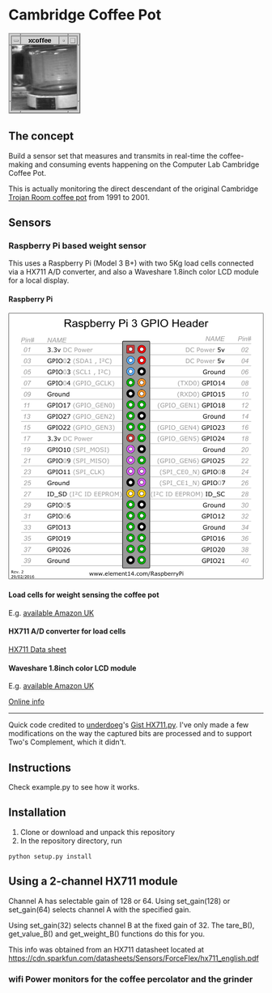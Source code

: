 # Cambridge Coffee Pot

![Original Trojan Room coffee pot image](Trojan_Room_coffee_pot_xcoffee.png)

## The concept

Build a sensor set that measures and transmits in real-time the coffee-making
and consuming events happening on the Computer Lab Cambridge Coffee Pot.

This is actually monitoring the direct descendant of the original
Cambridge [Trojan Room coffee pot](https://en.wikipedia.org/wiki/Trojan_Room_coffee_pot)
from 1991 to 2001.

## Sensors

### Raspberry Pi based weight sensor

This uses a Raspberry Pi (Model 3 B+) with two 5Kg load cells connected via
a HX711 A/D converter, and also a Waveshare 1.8inch color LCD module for a
local display.

#### Raspberry Pi

![Pi 3 B+ GPIO pinout](raspberry_pi/gpio.png)

#### Load cells for weight sensing the coffee pot

E.g. [available Amazon UK](https://www.amazon.co.uk/gp/product/B07GRGT3C3)

#### HX711 A/D converter for load cells

[HX711 Data sheet](hx711/hx711_english.pdf)

#### Waveshare 1.8inch color LCD module

E.g. [available Amazon UK](https://www.amazon.co.uk/Waveshare-1-8inch-LCD-Module/dp/B077YFTMVT)

[Online info](https://www.waveshare.com/wiki/1.8inch_LCD_Module)

----
Quick code credited to [underdoeg](https://github.com/underdoeg/)'s [Gist HX711.py](https://gist.github.com/underdoeg/98a38b54f889fce2b237).
I've only made a few modifications on the way the captured bits are processed and to support Two's Complement, which it didn't.

Instructions
------------
Check example.py to see how it works.

Installation
------------
1. Clone or download and unpack this repository
2. In the repository directory, run
```
python setup.py install
```

Using a 2-channel HX711 module
------------------------------
Channel A has selectable gain of 128 or 64.  Using set_gain(128) or set_gain(64)
selects channel A with the specified gain.

Using set_gain(32) selects channel B at the fixed gain of 32.  The tare_B(),
get_value_B() and get_weight_B() functions do this for you.

This info was obtained from an HX711 datasheet located at
https://cdn.sparkfun.com/datasheets/Sensors/ForceFlex/hx711_english.pdf

### wifi Power monitors for the coffee percolator and the grinder


